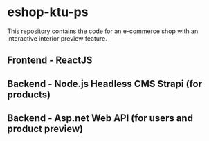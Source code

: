 # eshop-ktu-ps

This repository contains the code for an e-commerce shop with an interactive interior preview feature.

## Frontend - ReactJS

## Backend - Node.js Headless CMS Strapi (for products)

## Backend - Asp.net Web API (for users and product preview)
